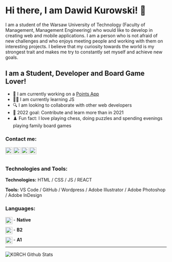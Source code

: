 # Hi there, I am Dawid Kurowski! 👋

I am a student of the Warsaw University of Technology (Faculty of Management, Management Engineering) who would like to develop in creating web and mobile applications. I am a person who is not afraid of new challenges and who enjoys meeting people and working with them on interesting projects. I believe that my curiosity towards the world is my strongest trait and makes me try to constantly set myself and achieve new goals.

## I am a Student, Developer and Board Game Lover!

- 💼 I am currently working on a [Points App](https://github.com/K0RCH/PointsApp)
- 👨‍🎓 I am currently learning JS
- 🔍 I am looking to collaborate with other web developers
- 🎯 2022 goal: Contribute and learn more than in 2021
- ♟️ Fun fact: I love playing chess, doing puzzles and spending evenings playing family board games

### Contact me:

[<img align='left' alt='K0RCH' width='22px' src='https://image.flaticon.com/icons/png/512/174/174857.png' />](https://www.linkedin.com/in/dawid-kurowski/)
[<img align='left' alt='K0RCH' width='22px' src='https://partner-bud.pl/wp-content/uploads/2016/11/facebook-icon-preview-1.png' />](https://www.facebook.com/TheKuroch)
[<img align='left' alt='K0RCH' width='22px' src='https://image.flaticon.com/icons/png/512/25/25231.png' />](https://github.com/K0RCH)
[<img align='left' alt='K0RCH' width='22px' src='http://nolimits.art.pl/wp-content/uploads/2020/11/1025px-Instagram-Icon.png' />](https://www.instagram.com/d_kurovsky/)

<br />
<br />

### Technologies and Tools:

**Technologies:** HTML / CSS / JS / REACT

**Tools:** VS Code / GitHub / Wordpress / Adobe Illustrator / Adobe Photoshop / Adobe InDesign

### Languages:

<img align='left' alt='K0RCH' width='22px' src='https://cdn.countryflags.com/thumbs/poland/flag-round-250.png' /> - **Native**

<img align='left' alt='K0RCH' width='22px' src='https://upload.wikimedia.org/wikipedia/commons/thumb/1/13/United-kingdom_flag_icon_round.svg/1200px-United-kingdom_flag_icon_round.svg.png' /> - **B2**

<img align='left' alt='K0RCH' width='22px' src='https://cdn.countryflags.com/thumbs/germany/flag-round-250.png' /> - **A1**

---

<img align='center' alt='K0RCH Github Stats' src='https://github-readme-stats.vercel.app/api?username=K0RCH&show_icons=true&hide_border=true&theme=radical&count_private=true' />